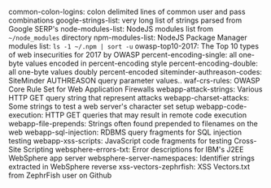 common-colon-logins: colon delimited lines of common user and pass combinations
google-strings-list: very long list of strings parsed from Google SERP's
node-modules-list: NodeJS modules list from `~/node_modules` directory
npm-modules-list: NodeJS Package Manager modules list: `ls -1 ~/.npm | sort -u`
owasp-top10-2017: The Top 10 types of web insecurities for 2017 by OWASP
percent-encoding-single: all one-byte values encoded in percent-encoding style
percent-encoding-double: all one-byte values doubly percent-encoded
siteminder-authreason-codes: SiteMinder AUTHREASON query parameter values..
waf-crs-rules: OWASP Core Rule Set for Web Application Firewalls
webapp-attack-strings: Various HTTP GET query string that represent attacks
webapp-charset-attacks: Some strings to test a web server's character set setup
webapp-code-execution: HTTP GET queries that may result in remote code execution
webapp-file-prepends: Strings often found prepended to filenames on the web
webapp-sql-injection: RDBMS query fragments for SQL injection testing
webapp-xss-scripts: JavaScript code fragments for testing Cross-Site Scripting
websphere-errors-txt: Error descriptions for IBM's J2EE WebSphere app server
websphere-server-namespaces: Identifier strings extracted in WebSphere reverse
xss-vectors-zephrfish: XSS Vectors.txt from ZephrFish user on Github
